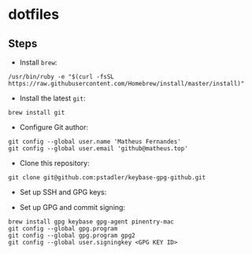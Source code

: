# dotfiles

## Steps

- Install `brew`:

`/usr/bin/ruby -e "$(curl -fsSL https://raw.githubusercontent.com/Homebrew/install/master/install)"`

- Install the latest `git`:

`brew install git`

- Configure Git author:

```
git config --global user.name 'Matheus Fernandes'
git config --global user.email 'github@matheus.top'
```

- Clone this repository:

`git clone git@github.com:pstadler/keybase-gpg-github.git`

- Set up SSH and GPG keys:

- Set up GPG and commit signing:

```
brew install gpg keybase gpg-agent pinentry-mac
git config --global gpg.program
git config --global gpg.program gpg2
git config --global user.signingkey <GPG KEY ID>
```
